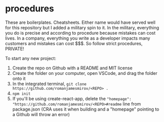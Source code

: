 # procedures
These are boilerplates. Cheatsheets. Either name would have served well for this repository but I added a military spin to it. In the military, everything you do is precise and according to procedure because mistakes can cost lives. In a company, everything you write as a developer impacts many customers and mistakes can cost $$$. So follow strict procedures, PRIVATE! 

To start any new project:
1. Create the repo on Github with a README and MIT license
2. Create the folder on your computer, open VSCode, and drag the folder onto it 
3. In the integrated terminal, `git clone https://github.com/romanjamesmirov/<REPO> .`
4. `npm init`
5. If you'll be using create-react-app, delete the `"homepage": "https://github.com/romanjamesmirov/<REPO>#readme` line from package.json (CRA uses it when building and a "homepage" pointing to a Github will throw an error)
